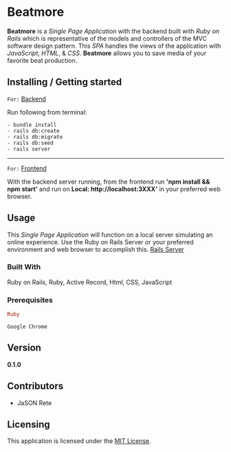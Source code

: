 # Beatmore

**Beatmore** is a _Single Page Application_ with the backend built with _Ruby on Rails_ which is representative of the models and controllers of the MVC software design pattern. This _SPA_ handles the views of the application with _JavaScript_, _HTML_, & _CSS_. **Beatmore** allows you to save media of your favorite beat production.

## Installing / Getting started

`For:` [Backend](https://github.com/JSONRete/beatmore_backend)

Run following from terminal:
```
- bundle install
- rails db:create
- rails db:migrate
- rails db:seed
- rails server
```
---
`For:` [Frontend](https://github.com/JSONRete/beatmore_frontend)

With the backend server running, from the frontend run **'npm install && npm start'** and run on **Local: http://localhost:3XXX'** in your preferred web browser. 

## Usage

This _Single Page Application_ will function on a local server simulating an online experience. Use the Ruby on Rails Server or your preferred environment and web browser to accomplish this.
[Rails Server](https://guides.rubyonrails.org/getting_started.html)

### Built With

Ruby on Rails, Ruby, Active Record, Html, CSS, JavaScript

### Prerequisites
```ruby
Ruby
```
```google chrome
Google Chrome
```

## Version

**0.1.0**

## Contributors

- JaSON Rete

## Licensing

This application is licensed under the [MIT License](LICENSE).